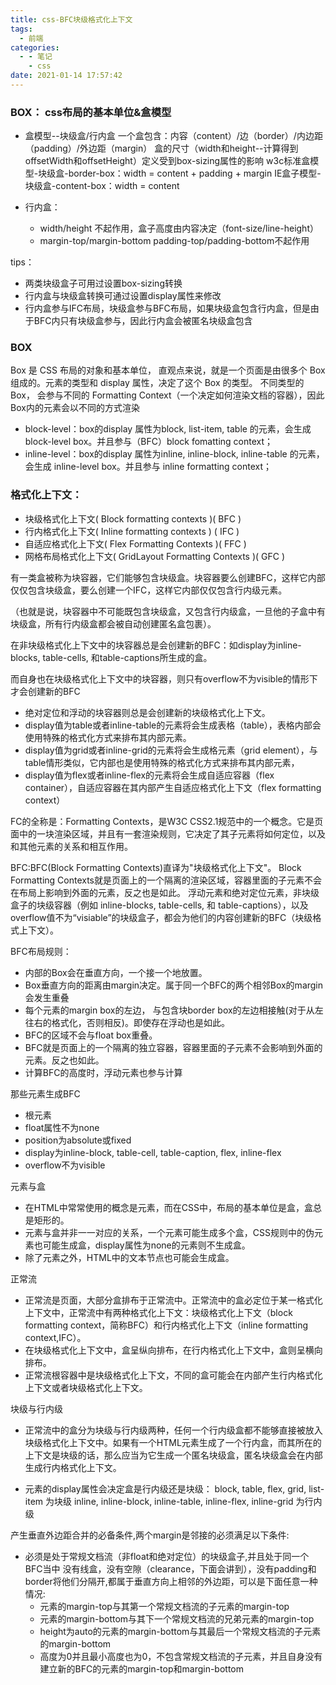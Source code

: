 ```yaml
---
title: css-BFC块级格式化上下文
tags:
  - 前端
categories:
  - - 笔记
    - css
date: 2021-01-14 17:57:42
---
```


### BOX： css布局的基本单位&盒模型

+ 盒模型--块级盒/行内盒
一个盒包含：内容（content）/边（border）/内边距（padding）/外边距（margin）
盒的尺寸（width和height--计算得到offsetWidth和offsetHeight）定义受到box-sizing属性的影响
w3c标准盒模型-块级盒-border-box：width = content + padding + margin
IE盒子模型-块级盒-content-box：width = content

+ 行内盒：
    + width/height 不起作用，盒子高度由内容决定（font-size/line-height）
    + margin-top/margin-bottom padding-top/padding-bottom不起作用

tips：
+ 两类块级盒子可用过设置box-sizing转换
+ 行内盒与块级盒转换可通过设置display属性来修改
+ 行内盒参与IFC布局，块级盒参与BFC布局，如果块级盒包含行内盒，但是由于BFC内只有块级盒参与，因此行内盒会被匿名块级盒包含

### BOX

Box 是 CSS 布局的对象和基本单位， 直观点来说，就是一个页面是由很多个 Box 组成的。元素的类型和 display 属性，决定了这个 Box 的类型。
不同类型的 Box， 会参与不同的 Formatting Context（一个决定如何渲染文档的容器），因此Box内的元素会以不同的方式渲染
+ block-level：box的display 属性为block, list-item, table 的元素，会生成 block-level box。并且参与（BFC）block fomatting context；
+ inline-level：box的display 属性为inline, inline-block, inline-table 的元素，会生成 inline-level box。并且参与 inline formatting context；

### 格式化上下文：

+ 块级格式化上下文( Block formatting contexts )( BFC )
+ 行内格式化上下文( Inline formatting contexts ) ( IFC )
+ 自适应格式化上下文( Flex Formatting Contexts )( FFC )
+ 网格布局格式化上下文( GridLayout Formatting Contexts )( GFC )

有一类盒被称为块容器，它们能够包含块级盒。块容器要么创建BFC，这样它内部仅仅包含块级盒，要么创建一个IFC，这样它内部仅仅包含行内级元素。

（也就是说，块容器中不可能既包含块级盒，又包含行内级盒，一旦他的子盒中有块级盒，所有行内级盒都会被自动创建匿名盒包裹）。

在非块级格式化上下文中的块容器总是会创建新的BFC：如display为inline-blocks, table-cells, 和table-captions所生成的盒。

而自身也在块级格式化上下文中的块容器，则只有overflow不为visible的情形下才会创建新的BFC


+ 绝对定位和浮动的块容器则总是会创建新的块级格式化上下文。
+ display值为table或者inline-table的元素将会生成表格（table），表格内部会使用特殊的格式化方式来排布其内部元素。
+ display值为grid或者inline-grid的元素将会生成格元素（grid element），与table情形类似，它内部也是使用特殊的格式化方式来排布其内部元素，
+ display值为flex或者inline-flex的元素将会生成自适应容器（flex container），自适应容器在其内部产生自适应格式化上下文（flex formatting context）

FC的全称是：Formatting Contexts，是W3C CSS2.1规范中的一个概念。它是页面中的一块渲染区域，并且有一套渲染规则，它决定了其子元素将如何定位，以及和其他元素的关系和相互作用。

BFC:BFC(Block Formatting Contexts)直译为"块级格式化上下文"。
Block Formatting Contexts就是页面上的一个隔离的渲染区域，容器里面的子元素不会在布局上影响到外面的元素，反之也是如此。
浮动元素和绝对定位元素，非块级盒子的块级容器（例如 inline-blocks, table-cells, 和 table-captions），以及overflow值不为“visiable”的块级盒子，都会为他们的内容创建新的BFC（块级格式上下文）。

BFC布局规则：

+ 内部的Box会在垂直方向，一个接一个地放置。
+ Box垂直方向的距离由margin决定。属于同一个BFC的两个相邻Box的margin会发生重叠
+ 每个元素的margin box的左边， 与包含块border box的左边相接触(对于从左往右的格式化，否则相反)。即使存在浮动也是如此。
+ BFC的区域不会与float box重叠。
+ BFC就是页面上的一个隔离的独立容器，容器里面的子元素不会影响到外面的元素。反之也如此。
+ 计算BFC的高度时，浮动元素也参与计算

那些元素生成BFC

+ 根元素
+ float属性不为none
+ position为absolute或fixed
+ display为inline-block, table-cell, table-caption, flex, inline-flex
+ overflow不为visible

元素与盒

+ 在HTML中常常使用的概念是元素，而在CSS中，布局的基本单位是盒，盒总是矩形的。
+ 元素与盒并非一一对应的关系，一个元素可能生成多个盒，CSS规则中的伪元素也可能生成盒，display属性为none的元素则不生成盒。
+ 除了元素之外，HTML中的文本节点也可能会生成盒。

正常流

+ 正常流是页面，大部分盒排布于正常流中。正常流中的盒必定位于某一格式化上下文中，正常流中有两种格式化上下文：块级格式化上下文（block formatting context，简称BFC）和行内格式化上下文（inline formatting context,IFC）。
+ 在块级格式化上下文中，盒呈纵向排布，在行内格式化上下文中，盒则呈横向排布。
+ 正常流根容器中是块级格式化上下文，不同的盒可能会在内部产生行内格式化上下文或者块级格式化上下文。

块级与行内级

+ 正常流中的盒分为块级与行内级两种，任何一个行内级盒都不能够直接被放入块级格式化上下文中。如果有一个HTML元素生成了一个行内盒，而其所在的上下文是块级的话，那么应当为它生成一个匿名块级盒，匿名块级盒会在内部生成行内格式化上下文。

+ 元素的display属性会决定盒是行内级还是块级：
block, table, flex, grid, list-item 为块级
inline, inline-block, inline-table, inline-flex, inline-grid 为行内级

产生垂直外边距合并的必备条件,两个margin是邻接的必须满足以下条件:
+ 必须是处于常规文档流（非float和绝对定位）的块级盒子,并且处于同一个BFC当中
没有线盒，没有空隙（clearance，下面会讲到），没有padding和border将他们分隔开,都属于垂直方向上相邻的外边距，可以是下面任意一种情况:
    + 元素的margin-top与其第一个常规文档流的子元素的margin-top
    + 元素的margin-bottom与其下一个常规文档流的兄弟元素的margin-top
    + height为auto的元素的margin-bottom与其最后一个常规文档流的子元素的margin-bottom
    + 高度为0并且最小高度也为0，不包含常规文档流的子元素，并且自身没有建立新的BFC的元素的margin-top和margin-bottom